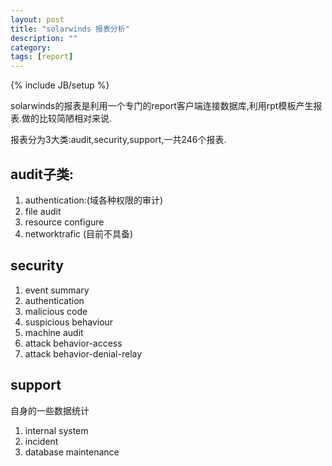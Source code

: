 ```yaml
---
layout: post
title: "solarwinds 报表分析"
description: ""
category: 
tags: [report]
---
```

{% include JB/setup %}

solarwinds的报表是利用一个专门的report客户端连接数据库,利用rpt模板产生报表.做的比较简陋相对来说.

报表分为3大类:audit,security,support,一共246个报表.

## audit子类: ##

1. authentication:(域各种权限的审计)
2. file audit
3. resource configure
4. networktrafic (目前不具备)

## security ##

1. event summary
2. authentication
3. malicious code
4. suspicious behaviour
5. machine audit
6. attack behavior-access
7. attack behavior-denial-relay

## support ##
自身的一些数据统计

1. internal system
2. incident
3. database maintenance

